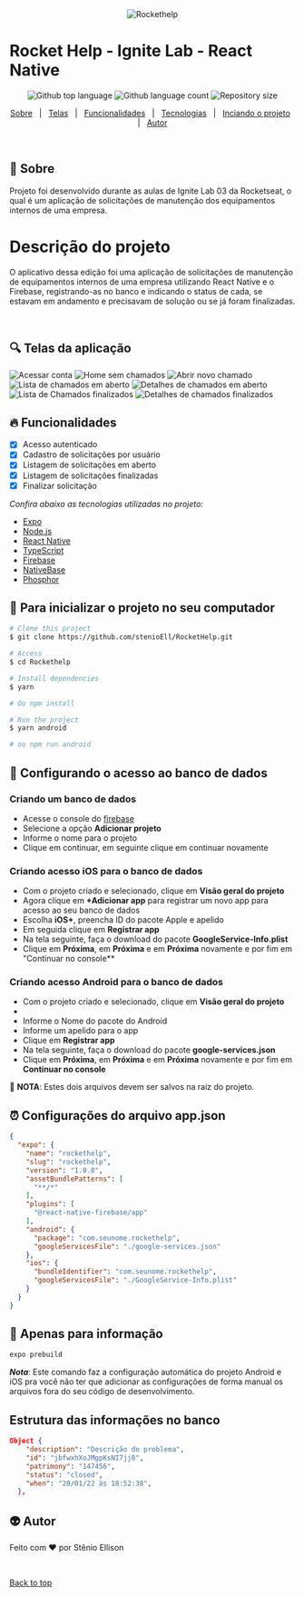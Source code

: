<div align="center" id="top">
  <img src="./src/assets/telafinal.png" alt="Rockethelp" />
</div>
<h1 align="start">Rocket Help - Ignite Lab - React Native</h1>
<p align="center">
  <img alt="Github top language" src="./src/assets/language.png">

  <img alt="Github language count" src="./src/assets/n_linguagens.png">

  <img alt="Repository size" src="./src/assets/tamanho.png">

</p>
<p align="center">
  <a href="#apple-sobre">Sobre</a> &#xa0; | &#xa0;
  <a href="#-telas-das-aplica%C3%A7%C3%A3o">Telas</a> &#xa0; | &#xa0;
  <a href="#-funcionalidades">Funcionalidades</a> &#xa0; | &#xa0;
  <a href="#rocket-tecnologias">Tecnologias</a> &#xa0; | &#xa0;
  <a href="#checkered_flag-iniciando-o-projeto-em-seu-computador">Inciando o projeto</a> &#xa0; | &#xa0;
  <a href="#-autor">Autor</a>
</p>
<br>

## :apple: Sobre ##

Projeto foi desenvolvido durante as aulas de Ignite Lab 03 da Rocketseat, o qual é um aplicação de solicitações de manutenção dos equipamentos internos de uma empresa.

# Descrição do projeto

 O aplicativo dessa edição foi uma aplicação de solicitações de manutenção de equipamentos internos de uma empresa utilizando React Native e o Firebase, registrando-as no banco e indicando o status de cada, se estavam em andamento e precisavam de solução ou se já foram finalizadas.

<br>

## 🔍 Telas da aplicação ##


<img src="./src/assets/Login.png" alt="Acessar conta" />  
<img src="./src/assets/Home_Sem_chamados.png" alt="Home sem chamados" />  
<img src="./src/assets/Nova_solicitação.png" alt="Abrir novo chamado" />  
<img src="./src/assets/Home_Chamados_em_andamento.png" alt="Lista de chamados em aberto" />  
<img src="./src/assets/Solicitação_Em_andamento.png" alt="Detalhes de chamados em aberto" />  
<img src="./src/assets/Home_Chamados_finalizados.png" alt="Lista de Chamados finalizados" />
<img src="./src/assets/Solicitação_Finalizada.png" alt="Detalhes de chamados finalizados" />

## 🔥 Funcionalidades ##

- [x] Acesso autenticado
- [x] Cadastro de solicitações por usuário
- [x] Listagem de solicitações em aberto
- [x] Listagem de solicitações finalizadas
- [x] Finalizar solicitação

_Confira abaixo as tecnologias utilizadas no projeto:_

- [Expo](https://expo.io/)
- [Node.js](https://nodejs.org/en/)
- [React Native](https://reactnative.dev/)
- [TypeScript](https://www.typescriptlang.org/)
- [Firebase](https://www.firebase.google.com/)
- [NativeBase](https://nativebase.io/)
- [Phosphor](https://phosphoricons.com/)
## :checkered_flag: Para inicializar o projeto no seu computador ##

```bash
# Clone this project
$ git clone https://github.com/stenioEll/RocketHelp.git

# Access
$ cd Rockethelp

# Install dependencies
$ yarn

# Ou npm install

# Run the project
$ yarn android

# ou npm run android
```

## :monkey: Configurando o acesso ao banco de dados ##

### Criando um banco de dados

- Acesse o console do [firebase](https://console.firebase.google.com/)
- Selecione a opção **Adicionar projeto**
- Informe o nome para o projeto
- Clique em continuar, em seguinte clique em continuar novamente

### Criando acesso iOS para o banco de dados

- Com o projeto criado e selecionado, clique em **Visão geral do projeto**
- Agora clique em **+Adicionar app** para registrar um novo app para acesso ao seu banco de dados
- Escolha **iOS+**, preencha ID do pacote Apple e apelido
- Em seguida clique em **Registrar app**
- Na tela seguinte, faça o download do pacote **GoogleService-Info.plist**
- Clique em **Próxima**, em **Próxima** e em **Próxima** novamente e por fim em "Continuar no console**
  
### Criando acesso Android para o banco de dados

- Com o projeto criado e selecionado, clique em **Visão geral do projeto**
-
- Informe o Nome do pacote do Android
- Informe um apelido para o app
- Clique em **Registrar app**
- Na tela seguinte, faça o download do pacote **google-services.json**
- Clique em **Próxima**, em **Próxima** e em **Próxima** novamente e por fim em **Continuar no console**

🦇 **NOTA**: Estes dois arquivos devem ser salvos na raiz do projeto.

## ⏰ Configurações do arquivo app.json ##

```json
{
  "expo": {
    "name": "rockethelp",
    "slug": "rockethelp",
    "version": "1.0.0",
    "assetBundlePatterns": [
      "**/*"
    ],
    "plugins": [
      "@react-native-firebase/app"
    ],
    "android": {
      "package": "com.seunome.rockethelp",
      "googleServicesFile": "./google-services.json"
    },
    "ios": {
      "bundleIdentifier": "com.seunome.rockethelp",
      "googleServicesFile": "./GoogleService-Info.plist"
    }
  }
}
```

## 🔺 Apenas para informação ##

```bash
expo prebuild
```

**_Nota_**: Este comando faz a configuração automática do projeto Android e iOS pra você não ter que adicionar as configurações de forma manual os arquivos fora do seu código de desenvolvimento.

## Estrutura das informações no banco ##

```json
Object {
    "description": "Descrição do problema",
    "id": "jbfwxhXoJMgpKsNI7jj8",
    "patrimony": "147456",
    "status": "closed",
    "when": "20/01/22 às 18:52:38",
  },

```
## 👽 Autor ##

Feito com :heart: por Stênio Ellison

&#xa0;

<a href="#top">Back to top</a>


